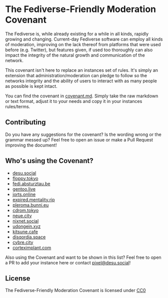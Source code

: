 # The Fediverse-Friendly Moderation Covenant

The Fediverse is, while already existing for a while in all kinds, rapidly growing and changing. Current-day Fediverse software can employ all kinds of moderation, improving on the lack thereof from platforms that were used before (e.g. Twitter), but features given, if used too thoroughly can also impact the integrity of the natural growth and communication of the network.

This covenant isn't here to replace an instances set of rules. It's simply an extension that administration/moderation can pledge to follow so the networks integrity and the ability of users to interact with as many people as possible is kept intact.

You can find the covenant in [covenant.md](covenant.md). Simply take the raw markdown or text format, adjust it to your needs  and copy it in your instances rules/terms.

## Contributing

Do you have any suggestions for the covenant? Is the wording wrong or the grammar messed up? Feel free to open an issue or make a Pull Request improving the document!

## Who's using the Covenant?

* [desu.social](https://desu.social)
* [floppy.tokyo](https://floppy.tokyo/)
* [fedi.absturztau.be](https://fedi.absturztau.be)
* [gentoo.live](https://gentoo.live)
* [jorts.online](https://jorts.online)
* [expired.mentality.rip](https://expired.mentality.rip)
* [pleroma.bunni.eu](https://pleroma.bunni.eu)
* [cdrom.tokyo](https://cdrom.tokyo)
* [neue.city](https://neue.city)
* [nixnet.social](https://nixnet.social)
* [udongein.xyz](https://udongein.xyz)
* [kitsune.cafe](https://kitsune.cafe)
* [disqordia.space](https://disqordia.space)
* [cybre.city](https://cybre.city/)
* [corteximplant.com](https://corteximplant.com/)

Also using the Covenant and want to be shown in this list? Feel free to open a PR to add your instance here or contact [pixel@desu.social](https://desu.social/@pixel)!

## License

The Fediverse-Friendly Moderation Covenant is licensed under [CC0](LICENSE)

